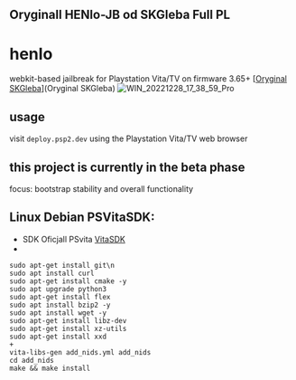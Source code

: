 ## Oryginall HENlo-JB od  SKGleba Full PL

# henlo
webkit-based jailbreak for Playstation Vita/TV on firmware 3.65+
[[Oryginal SKGleba](https://github.com/SKGleba/henlo_jb)](Oryginal SKGleba)
![WIN_20221228_17_38_59_Pro](https://user-images.githubusercontent.com/30833773/209846346-8cc988e5-81b7-40be-9bb9-4f124794c498.jpg)

## usage
visit ```deploy.psp2.dev``` using the Playstation Vita/TV web browser

## this project is currently in the beta phase
focus: bootstrap stability and overall functionality

## Linux Debian  PSVitaSDK:
*  SDK Oficjall PSvita
[VitaSDK]([https://dotnet.microsoft.com/en-us/download/dotnet](https://github.com/vitasdk))
*
```Install (Terminal):
sudo apt-get install git\n
sudo apt install curl
sudo apt-get install cmake -y
sudo apt upgrade python3
sudo apt-get install flex
sudo apt install bzip2 -y
sudo apt install wget -y
sudo apt-get install libz-dev
sudo apt-get install xz-utils 
sudo apt-get install xxd
+
vita-libs-gen add_nids.yml add_nids
cd add_nids
make && make install
```
